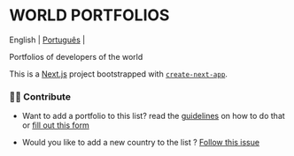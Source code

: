 # WORLD PORTFOLIOS

English | [Português](README/README_pt-br.md) |

Portfolios of developers of the world

This is a [Next.js](https://nextjs.org/) project bootstrapped with [`create-next-app`](https://github.com/vercel/next.js/tree/canary/packages/create-next-app).

### 🤝🏽 Contribute

- Want to add a portfolio to this list? read the [guidelines](https://github.com/ln-dev7/world-portfolios/blob/master/CONTRIBUTING.md) on how to do that or [fill out this form](https://sharuco.lndev.me/form/view/zf3hEPNse8yK2BKt47GP)

- Would you like to add a new country to the list ? [Follow this issue](https://github.com/ln-dev7/world-portfolios/issues/80)
